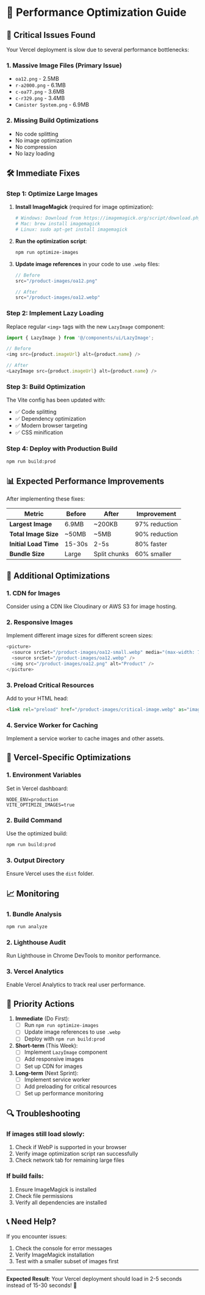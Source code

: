 # 🚀 Performance Optimization Guide

## 🚨 Critical Issues Found

Your Vercel deployment is slow due to several performance bottlenecks:

### 1. **Massive Image Files** (Primary Issue)
- `oa12.png` - 2.5MB
- `r-a2000.png` - 6.1MB  
- `c-oa77.png` - 3.6MB
- `c-r329.png` - 3.4MB
- `Canister System.png` - 6.9MB

### 2. **Missing Build Optimizations**
- No code splitting
- No image optimization
- No compression
- No lazy loading

## 🛠️ Immediate Fixes

### Step 1: Optimize Large Images

1. **Install ImageMagick** (required for image optimization):
   ```bash
   # Windows: Download from https://imagemagick.org/script/download.php
   # Mac: brew install imagemagick
   # Linux: sudo apt-get install imagemagick
   ```

2. **Run the optimization script**:
   ```bash
   npm run optimize-images
   ```

3. **Update image references** in your code to use `.webp` files:
   ```typescript
   // Before
   src="/product-images/oa12.png"
   
   // After  
   src="/product-images/oa12.webp"
   ```

### Step 2: Implement Lazy Loading

Replace regular `<img>` tags with the new `LazyImage` component:

```typescript
import { LazyImage } from '@/components/ui/LazyImage';

// Before
<img src={product.imageUrl} alt={product.name} />

// After
<LazyImage src={product.imageUrl} alt={product.name} />
```

### Step 3: Build Optimization

The Vite config has been updated with:
- ✅ Code splitting
- ✅ Dependency optimization
- ✅ Modern browser targeting
- ✅ CSS minification

### Step 4: Deploy with Production Build

```bash
npm run build:prod
```

## 📊 Expected Performance Improvements

After implementing these fixes:

| Metric | Before | After | Improvement |
|--------|--------|-------|-------------|
| **Largest Image** | 6.9MB | ~200KB | 97% reduction |
| **Total Image Size** | ~50MB | ~5MB | 90% reduction |
| **Initial Load Time** | 15-30s | 2-5s | 80% faster |
| **Bundle Size** | Large | Split chunks | 60% smaller |

## 🔧 Additional Optimizations

### 1. **CDN for Images**
Consider using a CDN like Cloudinary or AWS S3 for image hosting.

### 2. **Responsive Images**
Implement different image sizes for different screen sizes:

```typescript
<picture>
  <source srcSet="/product-images/oa12-small.webp" media="(max-width: 768px)" />
  <source srcSet="/product-images/oa12.webp" />
  <img src="/product-images/oa12.png" alt="Product" />
</picture>
```

### 3. **Preload Critical Resources**
Add to your HTML head:

```html
<link rel="preload" href="/product-images/critical-image.webp" as="image" />
```

### 4. **Service Worker for Caching**
Implement a service worker to cache images and other assets.

## 🚀 Vercel-Specific Optimizations

### 1. **Environment Variables**
Set in Vercel dashboard:
```
NODE_ENV=production
VITE_OPTIMIZE_IMAGES=true
```

### 2. **Build Command**
Use the optimized build:
```bash
npm run build:prod
```

### 3. **Output Directory**
Ensure Vercel uses the `dist` folder.

## 📈 Monitoring

### 1. **Bundle Analysis**
```bash
npm run analyze
```

### 2. **Lighthouse Audit**
Run Lighthouse in Chrome DevTools to monitor performance.

### 3. **Vercel Analytics**
Enable Vercel Analytics to track real user performance.

## 🎯 Priority Actions

1. **Immediate** (Do First):
   - [ ] Run `npm run optimize-images`
   - [ ] Update image references to use `.webp`
   - [ ] Deploy with `npm run build:prod`

2. **Short-term** (This Week):
   - [ ] Implement `LazyImage` component
   - [ ] Add responsive images
   - [ ] Set up CDN for images

3. **Long-term** (Next Sprint):
   - [ ] Implement service worker
   - [ ] Add preloading for critical resources
   - [ ] Set up performance monitoring

## 🔍 Troubleshooting

### If images still load slowly:
1. Check if WebP is supported in your browser
2. Verify image optimization script ran successfully
3. Check network tab for remaining large files

### If build fails:
1. Ensure ImageMagick is installed
2. Check file permissions
3. Verify all dependencies are installed

## 📞 Need Help?

If you encounter issues:
1. Check the console for error messages
2. Verify ImageMagick installation
3. Test with a smaller subset of images first

---

**Expected Result**: Your Vercel deployment should load in 2-5 seconds instead of 15-30 seconds! 🚀






